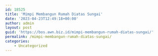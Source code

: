 ```yaml
---
id: 18525
title: 'Mimpi Membangun Rumah Diatas Sungai'
date: '2023-04-23T12:49:18+00:00'
author: admin
layout: post
guid: 'https://bos.awn.biz.id/mimpi-membangun-rumah-diatas-sungai/'
permalink: /mimpi-membangun-rumah-diatas-sungai/
categories:
    - Uncategorized
---
```



